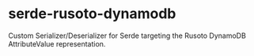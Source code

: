 # serde-rusoto-dynamodb

Custom Serializer/Deserializer for Serde targeting the Rusoto DynamoDB AttributeValue representation.
